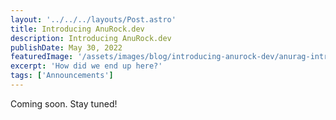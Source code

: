 ```yaml
---
layout: '../../../layouts/Post.astro'
title: Introducing AnuRock.dev
description: Introducing AnuRock.dev
publishDate: May 30, 2022
featuredImage: '/assets/images/blog/introducing-anurock-dev/anurag-introducing-anurock-dev.jpg'
excerpt: 'How did we end up here?'
tags: ['Announcements']
---
```


Coming soon. Stay tuned!
